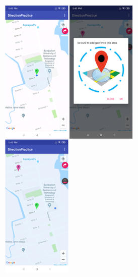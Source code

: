 <img src="images/Screenshot_2019-10-09-17-40-19-515_com.example.user.directionpractice.png"  width="200" hight="500">    <img src="images/Screenshot_2019-10-09-17-40-32-291_com.example.user.directionpractice.png"  width="200" hight="500">      <img src="images/Screenshot_2019-10-09-17-40-36-580_com.example.user.directionpractice.png"  width="200" hight="500">

